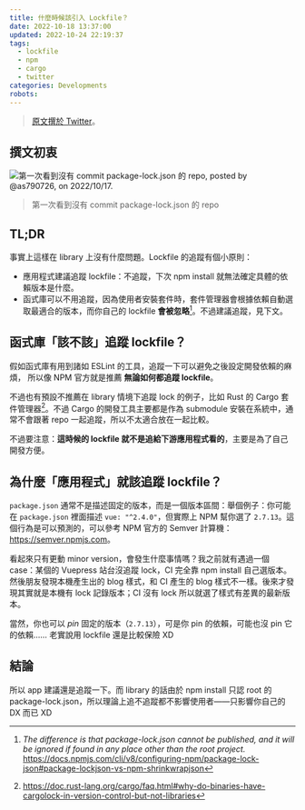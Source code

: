 ```yaml
---
title: 什麼時候該引入 Lockfile？
date: 2022-10-18 13:37:00
updated: 2022-10-24 22:19:37
tags:
  - lockfile
  - npm
  - cargo
  - twitter
categories: Developments
robots:
---
```


> [原文撰於 Twitter](https://twitter.com/bystartw/status/1582244519319597056?s=61&t=E09UfEWbDsXiuks4rs0Y3g)。

## 撰文初衷

![第一次看到沒有 commit package-lock.json 的 repo, posted by @as790726, on 2022/10/17.](twitter-original-post.png)

> 第一次看到沒有 commit package-lock.json 的 repo

## TL;DR

事實上這樣在 library 上沒有什麼問題。Lockfile 的追蹤有個小原則：

- 應用程式建議追蹤 lockfile：不追蹤，下次 npm install 就無法確定具體的依賴版本是什麼。
- 函式庫可以不用追蹤，因為使用者安裝套件時，套件管理器會根據依賴自動選取最適合的版本，而你自己的 lockfile **會被忽略**[^1]。不過建議追蹤，見下文。

[^1]: _The difference is that package-lock.json cannot be published, and it will be ignored if found in any place other than the root project._ <https://docs.npmjs.com/cli/v8/configuring-npm/package-lock-json#package-lockjson-vs-npm-shrinkwrapjson>

## 函式庫「該不該」追蹤 lockfile？

假如函式庫有用到諸如 ESLint 的工具，追蹤一下可以避免之後設定開發依賴的麻煩，
所以像 NPM 官方就是推薦 **無論如何都追蹤 lockfile**。

不過也有預設不推薦在 library 情境下追蹤 lock 的例子，比如 Rust 的 Cargo 套件管理器[^2]。不過 Cargo 的開發工具主要都是作為 submodule 安裝在系統中，通常不會跟著 repo 一起追蹤，所以不太適合放在一起比較。

不過要注意：**這時候的 lockfile 就不是追給下游應用程式看的**，主要是為了自己開發方便。

[^2]: <https://doc.rust-lang.org/cargo/faq.html#why-do-binaries-have-cargolock-in-version-control-but-not-libraries>

## 為什麼「應用程式」就該追蹤 lockfile？

`package.json` 通常不是描述固定的版本，而是一個版本區間：舉個例子：你可能在 `package.json` 裡面描述 `vue: "^2.4.0"`，但實際上 NPM 幫你選了 `2.7.13`。這個行為是可以預測的，可以參考 NPM 官方的 Semver 計算機：<https://semver.npmjs.com>。

看起來只有更動 minor version，會發生什麼事情嗎？我之前就有遇過一個 case：某個的 Vuepress 站台沒追蹤 lock，CI 完全靠 npm install 自己選版本。然後朋友發現本機產生出的 blog 樣式，和 CI 產生的 blog 樣式不一樣。後來才發現其實就是本機有 lock 記錄版本；CI 沒有 lock 所以就選了樣式有差異的最新版本。

當然，你也可以 _pin_ 固定的版本（`2.7.13`），可是你 pin 的依賴，可能也沒 pin 它的依賴…… 老實說用 lockfile 還是比較保險 XD

## 結論

所以 app 建議還是追蹤一下。而 library 的話由於 npm install 只認 root 的 package-lock.json，所以理論上追不追蹤都不影響使用者——只影響你自己的 DX 而已 XD
